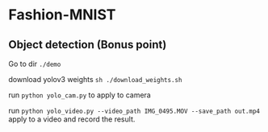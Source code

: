 # Fashion-MNIST




## Object detection (Bonus point)

Go to dir `./demo`


download yolov3 weights `sh ./download_weights.sh`

run `python yolo_cam.py` to apply to camera

run `python yolo_video.py --video_path IMG_0495.MOV --save_path out.mp4` apply to a video and record the result.




